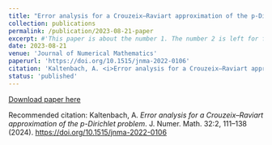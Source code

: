 ```yaml
---
title: "Error analysis for a Crouzeix–Raviart approximation of the p-Dirichlet problem"
collection: publications
permalink: /publication/2023-08-21-paper
excerpt: #'This paper is about the number 1. The number 2 is left for future work.'
date: 2023-08-21
venue: 'Journal of Numerical Mathematics'
paperurl: 'https://doi.org/10.1515/jnma-2022-0106'
citation: 'Kaltenbach, A. <i>Error analysis for a Crouzeix–Raviart approximation of the p-Dirichlet problem</i>. J. Numer. Math. 32:2, 111–138 (2024).  https://doi.org/10.1515/jnma-2022-0106'
status: 'published'
---
```


[Download paper here](https://doi.org/10.1515/jnma-2022-0106) 

Recommended citation: Kaltenbach, A. <i>Error analysis for a Crouzeix–Raviart approximation of the p-Dirichlet problem</i>. J. Numer. Math. 32:2, 111–138 (2024).  https://doi.org/10.1515/jnma-2022-0106
